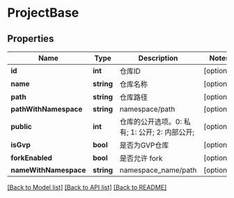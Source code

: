 # ProjectBase

## Properties
Name | Type | Description | Notes
------------ | ------------- | ------------- | -------------
**id** | **int** | 仓库ID | [optional] 
**name** | **string** | 仓库名称 | [optional] 
**path** | **string** | 仓库路径 | [optional] 
**pathWithNamespace** | **string** | namespace/path | [optional] 
**public** | **int** | 仓库的公开选项。0: 私有; 1: 公开; 2: 内部公开; | [optional] 
**isGvp** | **bool** | 是否为GVP仓库 | [optional] 
**forkEnabled** | **bool** | 是否允许 fork | [optional] 
**nameWithNamespace** | **string** | namespace_name/path | [optional] 

[[Back to Model list]](../../README.md#documentation-for-models) [[Back to API list]](../../README.md#documentation-for-api-endpoints) [[Back to README]](../../README.md)


